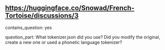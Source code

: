 ## https://huggingface.co/Snowad/French-Tortoise/discussions/3

contains_question: yes

question_part: What tokenizer.json did you use? Did you modify the original, create a new one or used a phonetic language tokenizer?